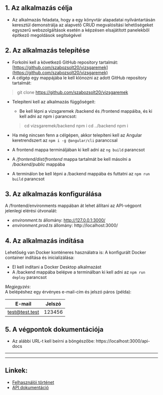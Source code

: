## **1. Az alkalmazás célja**

- Az alkalmazás feladata, hogy a egy könyvtár alapadatai nyilvántartásán keresztül demonstrálja az alapvető CRUD megvalósítási lehetőségeket egyszerű webszolgáltások esetén a képzésen elsajátított panelekből építkező megoldások segítségével

## **2. Az alkalmazás telepítése**

- Forkolni kell a következő GitHub repository tartalmát: [https://github.com/szabozsolt20/vizsgaremek](https://github.com/szabozsolt20/vizsgaremek)   
- A célgép egy mappájába le kell klónozni az adott GitHub repository tartalmát:
>git clone https://github.com/szabozsolt20/vizsgaremek

- Telepíteni kell az alkalmazás függőségeit:
  - Be kell lépni a vizsgaremek /backend és /frontend mappáiba, és ki kell adni az npm i parancsot:
  >cd vizsgaremek/backend
  >npm i
  >cd ../backend
  >npm i

- Ha még nincsen fenn a célgépen, akkor telepíteni kell az Angular keretrendszert az `npm i -g @angular/cli` paranccsal  
- A frontend mappa termináljában ki kell adni az `ng build` parancsot   
- A _/frontend/dist/frontend_ mappa tartalmát be kell másolni a _/backend/public_ mappába   
- A terminálon be kell lépni a /backend mappába és futtatni az `npm run build` parancsot 

## **3. Az alkalmazás konfigurálása**

A /frontend/environments mappában át lehet állítani az API-végpont jelenlegi elérési útvonalát:
  - _environment.ts_ állomány: http://127.0.0.1:3000/  
  - _environment.prod.ts_ állomány: http://localhost:3000/ 

## **4. Az alkalmazás indítása**

Lehetőség van Docker konténeres használatra is:
A konfigurált Docker container indítása és inicializálása:
- El kell indítani a Docker Desktop alkalmazást
- A /backend mappába belépve a terminálban ki kell adni az `npm run deploy` parancsot  

_Megjegyzés_:  
A belépéshez egy érvényes e-mail-cím és jelszó páros (példa):  

E-mail | Jelszó
------------ | -------------
test@test.test | 123456

## **5. A végpontok dokumentációja**

- Az alábbi URL-t kell beírni a böngészőbe: https://localhost:3000/api-docs

---
---

## **Linkek:**  

- [Felhasználói történet](https://github.com/szabozsolt20/vizsgaremek/blob/main/README.md)
- [API dokumentáció](https://localhost:3000/api-docs)




